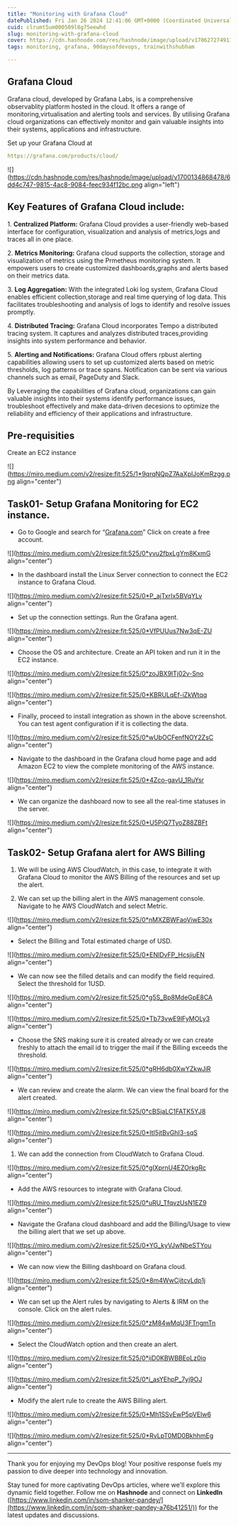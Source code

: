 ```yaml
---
title: "Monitoring with Grafana Cloud"
datePublished: Fri Jan 26 2024 12:41:06 GMT+0000 (Coordinated Universal Time)
cuid: clrumt5um000509l8g75eewhd
slug: monitoring-with-grafana-cloud
cover: https://cdn.hashnode.com/res/hashnode/image/upload/v1706272749114/7b32a8b2-0382-47fd-b56d-2ba9d99aba85.png
tags: monitoring, grafana, 90daysofdevops, trainwithshubham

---
```


## Grafana Cloud

Grafana cloud, developed by Grafana Labs, is a comprehensive observablity platform hosted in the cloud. It offers a range of monitoring,virtualisation and alerting tools and services. By utilising Grafana cloud organizations can effectively monitor and gain valuable insights into their systems, applications and infrastructure.

Set up your Grafana Cloud at

```yaml
https://grafana.com/products/cloud/
```

![](https://cdn.hashnode.com/res/hashnode/image/upload/v1700134868478/6dd4c747-9815-4ac8-9084-feec934f12bc.png align="left")

## Key Features of Grafana Cloud include:

1\. **Centralized Platform:** Grafana Cloud provides a user-friendly web-based interface for configuration, visualization and analysis of metrics,logs and traces all in one place.

2\. **Metrics Monitoring:** Grafana cloud supports the collection, storage and visualization of metrics using the Prmetheus monitoring system. It empowers users to create customized dashboards,graphs and alerts based on their metrics data.

3\. **Log Aggregation:** With the integrated Loki log system, Grafana Cloud enables efficient collection,storage and real time querying of log data. This facilitates troubleshooting and analysis of logs to identify and resolve issues promptly.

4\. **Distributed Tracing:** Grafana Cloud incorporates Tempo a distributed tracing system. It captures and analyzes distributed traces,providing insights into system performance and behavior.

5\. **Alerting and Notifications:** Grafana Cloud offers rpbust alerting capabilities allowing users to set up customized alerts based on metric thresholds, log patterns or trace spans. Notification can be sent via various channels such as email, PageDuty and Slack.

By Leveraging the capabilities of Grafana cloud, organizations can gain valuable insights into their systems identify performance issues, troubleshoot effectively and make data-driven decesions to optimize the reliability and efficiency of their applications and infrastructure.

## Pre-requisities

Create an EC2 instance

![](https://miro.medium.com/v2/resize:fit:525/1*9qrqNQpZ7AaXplJoKmRzgg.png align="center")

## Task01- Setup Grafana Monitoring for EC2 instance.

* Go to Google and search for “[Grafana.com](http://Grafana.com)” Click on create a free account.
    

![](https://miro.medium.com/v2/resize:fit:525/0*yvu2fbxLgYm8KxmG align="center")

* In the dashboard install the Linux Server connection to connect the EC2 instance to Grafana Cloud.
    

![](https://miro.medium.com/v2/resize:fit:525/0*P_ajTxrIx5BVqYLv align="center")

* Set up the connection settings. Run the Grafana agent.
    

![](https://miro.medium.com/v2/resize:fit:525/0*VfPUUus7Nw3qE-ZU align="center")

* Choose the OS and architecture. Create an API token and run it in the EC2 instance.
    

![](https://miro.medium.com/v2/resize:fit:525/0*zoJBX9lTj02v-Sno align="center")

![](https://miro.medium.com/v2/resize:fit:525/0*KBRULqEf-iZkWtqq align="center")

* Finally, proceed to install integration as shown in the above screenshot. You can test agent configuration if it is collecting the data.
    

![](https://miro.medium.com/v2/resize:fit:525/0*wUbOCFenfNOY2ZsC align="center")

* Navigate to the dashboard in the Grafana cloud home page and add Amazon EC2 to view the complete monitoring of the AWS instance.
    

![](https://miro.medium.com/v2/resize:fit:525/0*4Zco-gavU_1RuYsr align="center")

* We can organize the dashboard now to see all the real-time statuses in the server.
    

![](https://miro.medium.com/v2/resize:fit:525/0*U5PiQ7TyoZ88ZBFt align="center")

## Task02- Setup Grafana alert for AWS Billing

1. We will be using AWS CloudWatch, in this case, to integrate it with Grafana Cloud to monitor the AWS Billing of the resources and set up the alert.
    
2. We can set up the billing alert in the AWS management console. Navigate to he AWS CloudWatch and select Metric.
    

![](https://miro.medium.com/v2/resize:fit:525/0*nMXZBWFaoViwE30x align="center")

* Select the Billing and Total estimated charge of USD.
    

![](https://miro.medium.com/v2/resize:fit:525/0*ENlDvFP_HcsjiuEN align="center")

* We can now see the filled details and can modify the field required. Select the threshold for 1USD.
    

![](https://miro.medium.com/v2/resize:fit:525/0*g5S_Bp8MdeGpE8CA align="center")

![](https://miro.medium.com/v2/resize:fit:525/0*Tb73vwE9lFyMOLy3 align="center")

* Choose the SNS making sure it is created already or we can create freshly to attach the email id to trigger the mail if the Billing exceeds the threshold.
    

![](https://miro.medium.com/v2/resize:fit:525/0*gRH6db0XwYZkwJiR align="center")

* We can review and create the alarm. We can view the final board for the alert created.
    

![](https://miro.medium.com/v2/resize:fit:525/0*cBSjaLC1FATK5YJ8 align="center")

![](https://miro.medium.com/v2/resize:fit:525/0*ItI5jtBvGhI3-sqS align="center")

1. We can add the connection from CloudWatch to Grafana Cloud.
    

![](https://miro.medium.com/v2/resize:fit:525/0*gIXprnU4EZOrkgRc align="center")

* Add the AWS resources to integrate with Grafana Cloud.
    

![](https://miro.medium.com/v2/resize:fit:525/0*uRU_TfqvzUsN1EZ9 align="center")

* Navigate the Grafana cloud dashboard and add the Billing/Usage to view the billing alert that we set up above.
    

![](https://miro.medium.com/v2/resize:fit:525/0*YG_kyVJwNbeSTYou align="center")

* We can now view the Billing dashboard on Grafana cloud.
    

![](https://miro.medium.com/v2/resize:fit:525/0*8m4WwCijtcvLdp1j align="center")

* We can set up the Alert rules by navigating to Alerts & IRM on the console. Click on the alert rules.
    

![](https://miro.medium.com/v2/resize:fit:525/0*zM84wMqU3FTngmTn align="center")

* Select the CloudWatch option and then create an alert.
    

![](https://miro.medium.com/v2/resize:fit:525/0*ijD0KBWBBEoLz0io align="center")

![](https://miro.medium.com/v2/resize:fit:525/0*i_asYEhpP_7yj9OJ align="center")

* Modify the alert rule to create the AWS Billing alert.
    

![](https://miro.medium.com/v2/resize:fit:525/0*Mh1SSvEwP5pVEIw6 align="center")

![](https://miro.medium.com/v2/resize:fit:525/0*RvLpT0MD0BkhhmEg align="center")

---

Thank you for enjoying my DevOps blog! Your positive response fuels my passion to dive deeper into technology and innovation.

Stay tuned for more captivating DevOps articles, where we'll explore this dynamic field together. Follow me on **Hashnode** and connect on **LinkedIn** ([https://www.linkedin.com/in/som-shanker-pandey/](https://www.linkedin.com/in/som-shanker-pandey-a76b41251/)) for the latest updates and discussions.